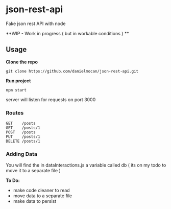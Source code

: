 # json-rest-api
Fake json rest API with node

**WIP - Work in progress ( but in workable conditions ) **

## Usage

**Clone the repo**
```
git clone https://github.com/danielmocan/json-rest-api.git
```
**Run project**
```
npm start
```
server will listen for requests on port 3000


### Routes

```
GET    /posts
GET    /posts/1
POST   /posts
PUT    /posts/1
DELETE /posts/1
```
### Adding Data

You will find the in dataInteractions.js
a variable called db ( its on my todo to move it to a separate file )

**To Do:**
  * make code cleaner to read
  * move data to a separate file
  * make data to persist
